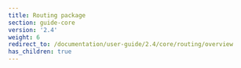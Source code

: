 ```yaml
---
title: Routing package
section: guide-core
version: '2.4'
weight: 6
redirect_to: /documentation/user-guide/2.4/core/routing/overview
has_children: true
---
```

